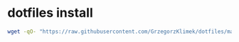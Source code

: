 # dotfiles install 
```bash
wget -qO- "https://raw.githubusercontent.com/GrzegorzKlimek/dotfiles/master/install_dotfiles.sh?token=GHSAT0AAAAAABRNZZMESUQIODTFO2JTR7UIYR42NVQ"  | bash
```
